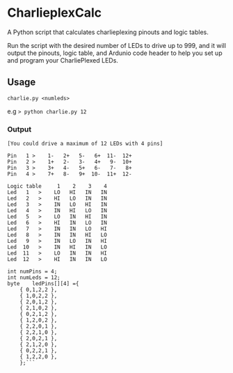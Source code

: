 # CharlieplexCalc
A Python script that calculates charlieplexing pinouts and logic tables.

Run the script with the desired number of LEDs to drive up to 999, and it will output the pinouts, logic table, and Ardunio code header to help you set up and program your CharliePlexed LEDs.


## Usage
`charlie.py <numleds>`

e.g
`> python charlie.py 12`

### Output
```You need 4 pins to drive 12 LEDs
[You could drive a maximum of 12 LEDs with 4 pins]

Pin   1 >    1-   2+   5-   6+  11-  12+
Pin   2 >    1+   2-   3-   4+   9-  10+
Pin   3 >    3+   4-   5+   6-   7-   8+
Pin   4 >    7+   8-   9+  10-  11+  12-

Logic table     1    2    3    4
Led   1   >    LO   HI   IN   IN
Led   2   >    HI   LO   IN   IN
Led   3   >    IN   LO   HI   IN
Led   4   >    IN   HI   LO   IN
Led   5   >    LO   IN   HI   IN
Led   6   >    HI   IN   LO   IN
Led   7   >    IN   IN   LO   HI
Led   8   >    IN   IN   HI   LO
Led   9   >    IN   LO   IN   HI
Led  10   >    IN   HI   IN   LO
Led  11   >    LO   IN   IN   HI
Led  12   >    HI   IN   IN   LO

int numPins = 4;
int numLeds = 12;
byte	ledPins[][4] ={
	{ 0,1,2,2 },
	{ 1,0,2,2 },
	{ 2,0,1,2 },
	{ 2,1,0,2 },
	{ 0,2,1,2 },
	{ 1,2,0,2 },
	{ 2,2,0,1 },
	{ 2,2,1,0 },
	{ 2,0,2,1 },
	{ 2,1,2,0 },
	{ 0,2,2,1 },
	{ 1,2,2,0 },
	};```
